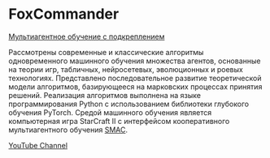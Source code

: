 # FoxCommander
[Мультиагентное обучение с подкреплением](https://bmstu.press/catalog/item/7198/) 

Рассмотрены современные и классические алгоритмы одновременного машинного обучения множества агентов, основанные на теории игр, табличных, нейросетевых, эволюционных и роевых технологиях. Представлено последовательное развитие теоретической модели алгоритмов, базирующееся на марковских процессах принятия решений. Реализация алгоритмов выполнена на языке программирования Python с использованием библиотеки глубокого обучения PyTorch. Средой машинного обучения является компьютерная игра StarCraft II с интерфейсом кооперативного мультиагентного обучения [SMAC](https://github.com/oxwhirl/smac).

[YouTube Channel](https://www.youtube.com/channel/UC33QPEjSlfA8P9rG0HtiH6g/videos)
